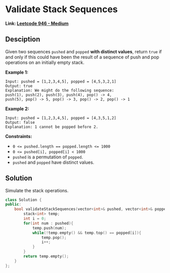 # Validate Stack Sequences

**Link: [Leetcode 946 - Medium](https://leetcode.com/problems/validate-stack-sequences/)**



## Desciption

Given two sequences `pushed` and `popped` **with distinct values**, return `true` if and only if this could have been the result of a sequence of push and pop operations on an initially empty stack.

 

**Example 1:**

```
Input: pushed = [1,2,3,4,5], popped = [4,5,3,2,1]
Output: true
Explanation: We might do the following sequence:
push(1), push(2), push(3), push(4), pop() -> 4,
push(5), pop() -> 5, pop() -> 3, pop() -> 2, pop() -> 1
```

**Example 2:**

```
Input: pushed = [1,2,3,4,5], popped = [4,3,5,1,2]
Output: false
Explanation: 1 cannot be popped before 2.
```

 

**Constraints:**

- `0 <= pushed.length == popped.length <= 1000`
- `0 <= pushed[i], popped[i] < 1000`
- `pushed` is a permutation of `popped`.
- `pushed` and `popped` have distinct values.



## Solution

Simulate the stack operations.

```c++
class Solution {
public:
    bool validateStackSequences(vector<int>& pushed, vector<int>& popped) {
        stack<int> temp;
        int i = 0;
        for(int num : pushed){
            temp.push(num);
            while(!temp.empty() && temp.top() == popped[i]){
                temp.pop();
                i++;
            }
        }
        return temp.empty();
    }
};
```

